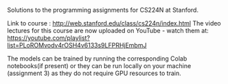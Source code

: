 Solutions to the programming assignments for CS224N at Stanford.

Link to course : http://web.stanford.edu/class/cs224n/index.html
The video lectures for this course are now uploaded on YouTube - watch them at: https://youtube.com/playlist?list=PLoROMvodv4rOSH4v6133s9LFPRHjEmbmJ

The models can be trained by running the corresponding Colab notebooks(if present) or they can be run locally on your machine (assignment 3) as they do not require GPU resources to train.
